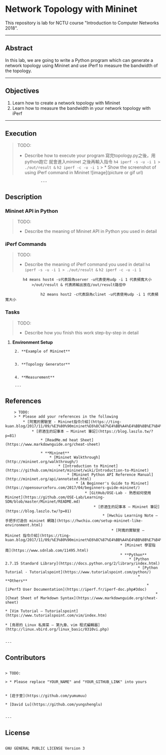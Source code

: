 
# Network Topology with Mininet

This repository is lab for NCTU course "Introduction to Computer Networks 2018".

---
## Abstract

In this lab, we are going to write a Python program which can generate a network topology using Mininet and use iPerf to measure the bandwidth of the topology.

---
## Objectives

1. Learn how to create a network topology with Mininet
2. Learn how to measure the bandwidth in your network topology with iPerf

---
## Execution

> TODO:
> * Describe how to execute your program
    寫完topology.py之後，用python跑它 就會進入mininet
	    之後再輸入指令 
		    `h4 iperf -s -u -i 1 > ./out/result &`
			    `h2 iperf -c -u -i 1`
				> * Show the screenshot of using iPerf command in Mininet
				    ![image](picture or gif url)

					---
## Description

### Mininet API in Python

> TODO:
> * Describe the meaning of Mininet API in Python you used in detail



### iPerf Commands

> TODO:
> * Describe the meaning of iPerf command you used in detail
    `h4 iperf -s -u -i 1 > ./out/result &`
	    `h2 iperf -c -u -i 1`

		    h4 means host4 -s代表設為server -u代表使用udp -i 1 代表頻寬大小
			    >/out/result & 代表將輸出放在/out/result路徑中

				    h2 means host2 -c代表設為clinet -u代表使用udp -i 1 代表頻寬大小


### Tasks

> TODO:
> * Describe how you finish this work step-by-step in detail

1. **Environment Setup**
        

		2. **Example of Mininet**


		3. **Topology Generator**


		4. **Measurement**

		---
## References

		> TODO:
		> * Please add your references in the following
		    * [阿寬的實驗室 - Mininet指令介紹](https://ting-kuan.blog/2017/11/09/%E3%80%90mininet%E6%8C%87%E4%BB%A4%E4%BB%8B%E7%B4%B9%E3%80%91/)
			    * [菸酒生的記事本 – Mininet 筆記](https://blog.laszlo.tw/?p=81)   
				    * [ReadMe.md heat Sheet] (https://www.markdownguide.org/cheat-sheet)

					* **Mininet**
					    * [Mininet Walkthrough](http://mininet.org/walkthrough/)
						    * [Introduction to Mininet](https://github.com/mininet/mininet/wiki/Introduction-to-Mininet)
							    * [Mininet Python API Reference Manual](http://mininet.org/api/annotated.html)
								    * [A Beginner's Guide to Mininet](https://opensourceforu.com/2017/04/beginners-guide-mininet/)
									    * [GitHub/OSE-Lab - 熟悉如何使用 Mininet](https://github.com/OSE-Lab/Learning-SDN/blob/master/Mininet/README.md)
										    * [菸酒生的記事本 – Mininet 筆記](https://blog.laszlo.tw/?p=81)
											    * [Hwchiu Learning Note – 手把手打造仿 mininet 網路](https://hwchiu.com/setup-mininet-like-environment.html)
												    * [阿寬的實驗室 – Mininet 指令介紹](https://ting-kuan.blog/2017/11/09/%E3%80%90mininet%E6%8C%87%E4%BB%A4%E4%BB%8B%E7%B4%B9%E3%80%91/)
													    * [Mininet 學習指南](https://www.sdnlab.com/11495.html)
														* **Python**
														    * [Python 2.7.15 Standard Library](https://docs.python.org/2/library/index.html)
															    * [Python Tutorial - Tutorialspoint](https://www.tutorialspoint.com/python/)
																* **Others**
																    * [iPerf3 User Documentation](https://iperf.fr/iperf-doc.php#3doc)
																	    * [Cheat Sheet of Markdown Syntax](https://www.markdownguide.org/cheat-sheet)
																		    * [Vim Tutorial – Tutorialspoint](https://www.tutorialspoint.com/vim/index.htm)
																			    * [鳥哥的 Linux 私房菜 – 第九章、vim 程式編輯器](http://linux.vbird.org/linux_basic/0310vi.php)

																				---
## Contributors

																				> TODO:
																				> * Please replace "YOUR_NAME" and "YOUR_GITHUB_LINK" into yours

																				* [莊于萱](https://github.com/yumumuu)
																				* [David Lu](https://github.com/yungshenglu)

																				---
## License

																				GNU GENERAL PUBLIC LICENSE Version 3
